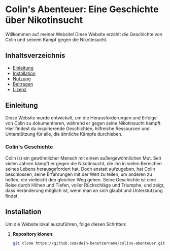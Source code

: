 # Colin's Abenteuer: Eine Geschichte über Nikotinsucht

Willkommen auf meiner Website! Diese Website erzählt die Geschichte von Colin und seinem Kampf gegen die Nikotinsucht.

## Inhaltsverzeichnis
- [Einleitung](#einleitung)
- [Installation](#installation)
- [Nutzung](#nutzung)
- [Beitragen](#beitragen)
- [Lizenz](#lizenz)

## Einleitung
Diese Website wurde entwickelt, um die Herausforderungen und Erfolge von Colin zu dokumentieren, während er gegen seine Nikotinsucht kämpft. Hier findest du inspirierende Geschichten, hilfreiche Ressourcen und Unterstützung für alle, die ähnliche Kämpfe durchleben.

### Colin's Geschichte
Colin ist ein gewöhnlicher Mensch mit einem außergewöhnlichen Mut. Seit vielen Jahren kämpft er gegen die Nikotinsucht, die ihn in vielen Bereichen seines Lebens herausgefordert hat. Doch anstatt aufzugeben, hat Colin beschlossen, seine Erfahrungen mit der Welt zu teilen, um anderen zu helfen, die vielleicht den gleichen Weg gehen. Seine Geschichte ist eine Reise durch Höhen und Tiefen, voller Rückschläge und Triumphe, und zeigt, dass Veränderung möglich ist, wenn man an sich glaubt und Unterstützung findet.

## Installation

Um die Website lokal auszuführen, folge diesen Schritten:

1. **Repository klonen:**
   ```bash
   git clone https://github.com/dein-benutzername/colins-abenteuer.git
